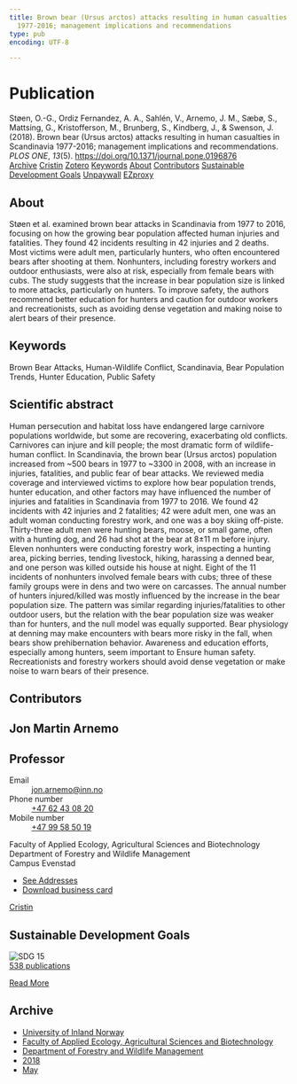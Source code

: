 ```yaml
---
title: Brown bear (Ursus arctos) attacks resulting in human casualties in Scandinavia
  1977-2016; management implications and recommendations
type: pub
encoding: UTF-8

---
```

<h1>Publication</h1>
<article id="csl-bib-container-2S9KBEXP" class="csl-bib-container">
  <div class="csl-bib-body"> <div class="csl-entry">Støen, O.-G., Ordiz Fernandez, A. A., Sahlén, V., Arnemo, J. M., Sæbø, S., Mattsing, G., Kristofferson, M., Brunberg, S., Kindberg, J., &#38; Swenson, J. (2018). Brown bear (Ursus arctos) attacks resulting in human casualties in Scandinavia 1977-2016; management implications and recommendations. <i>PLOS ONE</i>, <i>13</i>(5). <a href="https://doi.org/10.1371/journal.pone.0196876">https://doi.org/10.1371/journal.pone.0196876</a></div> </div>
  <div class="csl-bib-buttons">
    <a href="#taxonomy-article-2S9KBEXP" alt="archive" class="csl-bib-button">Archive</a>
    <a href="https://app.cristin.no/results/show.jsf?id=1587313" alt="Cristin" class="csl-bib-button">Cristin</a>
    <a href="http://zotero.org/groups/5881554/items/2S9KBEXP" alt="Zotero" class="csl-bib-button">Zotero</a>
    <a href="#keywords-article-2S9KBEXP" alt="keywords" class="csl-bib-button">Keywords</a>
    <a href="#about-article-2S9KBEXP" alt="about_pub" class="csl-bib-button">About</a>
    <a href="#contributors-article-2S9KBEXP" alt="contributors" class="csl-bib-button">Contributors</a>
    <a href="#sdg-article-2S9KBEXP" alt="sdg" class="csl-bib-button">Sustainable Development Goals</a>
    <a href="https://journals.plos.org/plosone/article/file?id=10.1371/journal.pone.0196876&amp;type=printable" alt="Unpaywall" class="csl-bib-button">Unpaywall</a>
    <a href="https://journals.plos.org/plosone/article/file?id=10.1371/journal.pone.0196876&amp;type=printable" alt="EZproxy" class="csl-bib-button">EZproxy</a>
  </div>
  <div id="csl-bib-meta-container-2S9KBEXP"></div>
</article>
<div id="csl-bib-meta-2S9KBEXP" class="csl-bib-meta">
  <article id="about-article-2S9KBEXP" class="about_pub-article">
    <h1>About</h1>
    Støen et al. examined brown bear attacks in Scandinavia from 1977 to 2016, focusing on how the growing bear population affected human injuries and fatalities. They found 42 incidents resulting in 42 injuries and 2 deaths. Most victims were adult men, particularly hunters, who often encountered bears after shooting at them. Nonhunters, including forestry workers and outdoor enthusiasts, were also at risk, especially from female bears with cubs. The study suggests that the increase in bear population size is linked to more attacks, particularly on hunters. To improve safety, the authors recommend better education for hunters and caution for outdoor workers and recreationists, such as avoiding dense vegetation and making noise to alert bears of their presence.
  </article>
  <article id="keywords-article-2S9KBEXP" class="keywords-article">
    <h1>Keywords</h1>
    Brown Bear Attacks, Human-Wildlife Conflict, Scandinavia, Bear Population Trends, Hunter Education, Public Safety
  </article>
  <article id="abstract-article-2S9KBEXP" class="abstract-article">
    <h1>Scientific abstract</h1>
    Human persecution and habitat loss have endangered large carnivore populations worldwide, 
but some are recovering, exacerbating old conflicts. Carnivores can injure and kill people; 
the most dramatic form of wildlife-human conflict. In Scandinavia, the brown bear 
(Ursus arctos) population increased from ~500 bears in 1977 to ~3300 in 2008, with an 
increase in injuries, fatalities, and public fear of bear attacks. We reviewed media coverage 
and interviewed victims to explore how bear population trends, hunter education, and other 
factors may have influenced the number of injuries and fatalities in Scandinavia from 1977 
to 2016. We found 42 incidents with 42 injuries and 2 fatalities; 42 were adult men, one was 
an adult woman conducting forestry work, and one was a boy skiing off-piste. Thirty-three 
adult men were hunting bears, moose, or small game, often with a hunting dog, and 26 had 
shot at the bear at 8±11 m before injury. Eleven nonhunters were conducting forestry work, 
inspecting a hunting area, picking berries, tending livestock, hiking, harassing a denned 
bear, and one person was killed outside his house at night. Eight of the 11 incidents of nonhunters 
involved female bears with cubs; three of these family groups were in dens and two 
were on carcasses. The annual number of hunters injured/killed was mostly influenced by 
the increase in the bear population size. The pattern was similar regarding injuries/fatalities 
to other outdoor users, but the relation with the bear population size was weaker than for 
hunters, and the null model was equally supported. Bear physiology at denning may make 
encounters with bears more risky in the fall, when bears show prehibernation behavior. 
Awareness and education efforts, especially among hunters, seem important to Ensure human safety. Recreationists and forestry workers should avoid dense vegetation or make 
noise to warn bears of their presence.
  </article>
  <article id="contributors-article-2S9KBEXP" class="contributors-article">
    <h1>Contributors</h1>
    <div class="personas"> <div class="vrtx-hinn-person-card"> <div class="photo"> <i class="lar la-user-circle missing-person"></i> </div> <div class="info"> <hgroup><h1>Jon Martin Arnemo</h1> <h2>Professor</h2> </hgroup><dl> <dt>Email</dt> <dd> <a href="mailto:jon.arnemo@inn.no">jon.arnemo@inn.no</a> </dd> <dt>Phone number</dt> <dd><a href="tel:+4762430820"> +47 62 43 08 20 </a></dd> <dt>Mobile number</dt> <dd><a href="tel:+4799585019"> +47 99 58 50 19 </a></dd> </dl> <p> Faculty of Applied Ecology, Agricultural Sciences and Biotechnology<br> Department of Forestry and Wildlife Management<br> Campus Evenstad </p> <ul class="vrtx-hinn-links"> <li><a href="https://www.inn.no/english/find-an-employee/jon-arnemo.html#vrtx-hinn-addresses">See Addresses</a></li> <li><a href="https://www.inn.no/english/find-an-employee/jon-arnemo.html?vrtx=vcf">Download business card</a></li> </ul> </div> </div> <a href="https://app.cristin.no/persons/show.jsf?id=328246" alt="Cristin URL" class="personas-cristin">Cristin</a> </div>
  </article>
  <article id="sdg-article-2S9KBEXP" class="sdg-article">
    <h1>Sustainable Development Goals</h1>
    <div class="sdg-container"><div id="sdg15" class="sdg">
        <img src="{{< params subfolder >}}images/sdg/sdg15_en.png" class="image" alt="SDG 15">
        <div class="sdg-overlay">
          <a href="{{< params subfolder >}}en/archive/?sdg=15#archive" class="sdg-publication-count"><span>538</span> publications</a>
          <p><a href="https://sdgs.un.org/goals/goal15" class="sdg-read-more">Read More</a></p>
        </div>
      </div></div>
  </article>
  <article id="taxonomy-article-2S9KBEXP" class="taxonomy-article">
    <h1>Archive</h1>
    <ul>
      <li><a href="{{< params subfolder >}}en/archive/?key=3DCRN523">University of Inland Norway</a></li>
      <li><a href="{{< params subfolder >}}en/archive/?key=T77LXH6D">Faculty of Applied Ecology, Agricultural Sciences and Biotechnology</a></li>
      <li><a href="{{< params subfolder >}}en/archive/?key=7TRARPE3">Department of Forestry and Wildlife Management</a></li>
      <li><a href="{{< params subfolder >}}en/archive/?key=YEV4VALG">2018</a></li>
      <li><a href="{{< params subfolder >}}en/archive/?key=L75JNHMZ">May</a></li>
    </ul>
  </article>
</div>
